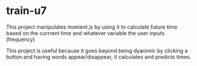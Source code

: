 # train-u7
This project manipulates moment.js by using it to calculate future time based on the currrent time and whatever variable the user inputs (frequency)

This project is useful because it goes beyond being dyanimic by clicking a button and having words appear/disappear, it calculates and predicts times. 

